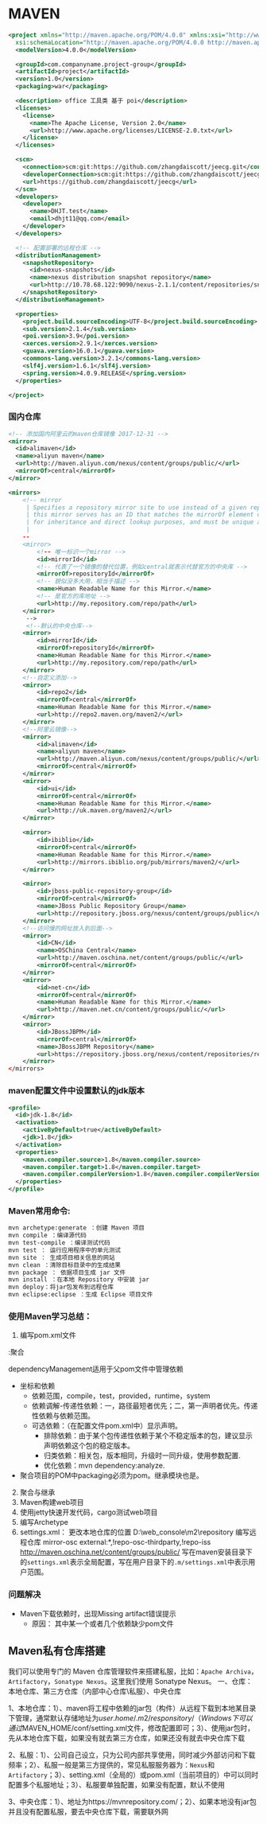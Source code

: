 # MAVEN
``` xml
<project xmlns="http://maven.apache.org/POM/4.0.0" xmlns:xsi="http://www.w3.org/2001/XMLSchema-instance"
  xsi:schemaLocation="http://maven.apache.org/POM/4.0.0 http://maven.apache.org/xsd/maven-4.0.0.xsd">
  <modelVersion>4.0.0</modelVersion>

  <groupId>com.companyname.project-group</groupId>
  <artifactId>project</artifactId>
  <version>1.0</version>
  <packaging>war</packaging>

  <description> office 工具类 基于 poi</description>
  <licenses>
    <license>
      <name>The Apache License, Version 2.0</name>
      <url>http://www.apache.org/licenses/LICENSE-2.0.txt</url>
    </license>
  </licenses>

  <scm>
    <connection>scm:git:https://github.com/zhangdaiscott/jeecg.git</connection>
    <developerConnection>scm:git:https://github.com/zhangdaiscott/jeecg.git</developerConnection>
    <url>https://github.com/zhangdaiscott/jeecg</url>
  </scm>
  <developers>
    <developer>
      <name>DHJT.test</name>
      <email>dhjt11@qq.com</email>
    </developer>
  </developers>

  <!-- 配置部署的远程仓库 -->
  <distributionManagement>
    <snapshotRepository>
      <id>nexus-snapshots</id>
      <name>nexus distribution snapshot repository</name>
      <url>http://10.78.68.122:9090/nexus-2.1.1/content/repositories/snapshots/</url>
    </snapshotRepository>
  </distributionManagement>

  <properties>
    <project.build.sourceEncoding>UTF-8</project.build.sourceEncoding>
    <sub.version>2.1.4</sub.version>
    <poi.version>3.9</poi.version>
    <xerces.version>2.9.1</xerces.version>
    <guava.version>16.0.1</guava.version>
    <commons-lang.version>3.2.1</commons-lang.version>
    <slf4j.version>1.6.1</slf4j.version>
    <spring.version>4.0.9.RELEASE</spring.version>
  </properties>

</project>
```
### 国内仓库

``` xml
<!-- 添加国内阿里云的maven仓库镜像 2017-12-31 -->
<mirror>
  <id>alimaven</id>
  <name>aliyun maven</name>
  <url>http://maven.aliyun.com/nexus/content/groups/public/</url>
  <mirrorOf>central</mirrorOf>
</mirror>

<mirrors>
    <!-- mirror
     | Specifies a repository mirror site to use instead of a given repository. The repository that
     | this mirror serves has an ID that matches the mirrorOf element of this mirror. IDs are used
     | for inheritance and direct lookup purposes, and must be unique across the set of mirrors.
     |
    --
    <mirror>
        <!-- 唯一标识一个mirror -->
        <id>mirrorId</id>
        <!-- 代表了一个镜像的替代位置，例如central就表示代替官方的中央库 -->
        <mirrorOf>repositoryId</mirrorOf>
        <!-- 貌似没多大用，相当于描述 -->
        <name>Human Readable Name for this Mirror.</name>
        <!-- 是官方的库地址 -->
        <url>http://my.repository.com/repo/path</url>
    </mirror>
     -->
     <!--默认的中央仓库-->
    <mirror>
        <id>mirrorId</id>
        <mirrorOf>repositoryId</mirrorOf>
        <name>Human Readable Name for this Mirror.</name>
        <url>http://my.repository.com/repo/path</url>
    </mirror>
    <!--自定义添加-->
    <mirror>
        <id>repo2</id>
        <mirrorOf>central</mirrorOf>
        <name>Human Readable Name for this Mirror.</name>
        <url>http://repo2.maven.org/maven2/</url>
    </mirror>
    <!--阿里云镜像-->
    <mirror>  
        <id>alimaven</id>  
        <name>aliyun maven</name>  
        <url>http://maven.aliyun.com/nexus/content/groups/public/</url>  
        <mirrorOf>central</mirrorOf>          
    </mirror>
    <mirror>
        <id>ui</id>
        <mirrorOf>central</mirrorOf>
        <name>Human Readable Name for this Mirror.</name>
        <url>http://uk.maven.org/maven2/</url>
    </mirror>

    <mirror>
        <id>ibiblio</id>
        <mirrorOf>central</mirrorOf>
        <name>Human Readable Name for this Mirror.</name>
        <url>http://mirrors.ibiblio.org/pub/mirrors/maven2/</url>
    </mirror>

    <mirror>
        <id>jboss-public-repository-group</id>
        <mirrorOf>central</mirrorOf>
        <name>JBoss Public Repository Group</name>
        <url>http://repository.jboss.org/nexus/content/groups/public</url>
    </mirror>
    <!--访问慢的网址放入到后面-->
    <mirror>
        <id>CN</id>
        <name>OSChina Central</name>
        <url>http://maven.oschina.net/content/groups/public/</url>
        <mirrorOf>central</mirrorOf>
    </mirror>
    <mirror>
        <id>net-cn</id>
        <mirrorOf>central</mirrorOf>
        <name>Human Readable Name for this Mirror.</name>
        <url>http://maven.net.cn/content/groups/public/</url>
    </mirror>
    <mirror>
        <id>JBossJBPM</id>
        <mirrorOf>central</mirrorOf>
        <name>JBossJBPM Repository</name>
        <url>https://repository.jboss.org/nexus/content/repositories/releases/</url>
    </mirror>
</mirrors>
```
### maven配置文件中设置默认的jdk版本
``` xml
<profile>
  <id>jdk-1.8</id>
  <activation>
    <activeByDefault>true</activeByDefault>
    <jdk>1.8</jdk>
  </activation>
  <properties>
    <maven.compiler.source>1.8</maven.compiler.source>
    <maven.compiler.target>1.8</maven.compiler.target>
    <maven.compiler.compilerVersion>1.8</maven.compiler.compilerVersion>
  </properties>
</profile>
```

### Maven常用命令:
``` sh
mvn archetype:generate ：创建 Maven 项目
mvn compile ：编译源代码
mvn test-compile ：编译测试代码
mvn test ： 运行应用程序中的单元测试
mvn site ： 生成项目相关信息的网站
mvn clean ：清除目标目录中的生成结果
mvn package ： 依据项目生成 jar 文件
mvn install ：在本地 Repository 中安装 jar
mvn deploy：将jar包发布到远程仓库
mvn eclipse:eclipse ：生成 Eclipse 项目文件
```
### 使用Maven学习总结：
1. 编写pom.xml文件
<modelVersion>
<parent><groupId><artifactId><version><relativePath>
<groupId>
<artifactId>
<packaging>
<name>
<modules>:聚合
<version>
<properties>
<dependencies>
<build>
<testResources>
<pluginManagement>

dependencyManagement适用于父pom文件中管理依赖

- 坐标和依赖
    + 依赖范围，compile，test，provided，runtime，system
    + 依赖调解-传递性依赖：一，路径最短者优先；二，第一声明者优先。传递性依赖与依赖范围。
    + 可选依赖：（在配置文件pom.xml中）显示声明。
        * 排除依赖：由于某个包传递性依赖于某个不稳定版本的包，建议显示声明依赖这个包的稳定版本。
        * 归类依赖：相关包，版本相同，升级时一同升级，使用参数配置<properties>.
        * 优化依赖：mvn dependency:analyze.
- 聚合项目的POM中packaging必须为pom。继承模块也是。

2. 聚合与继承
3. Maven构建web项目
4. 使用jetty快速开发代码，cargo测试web项目
5. 编写Archetype
6. settings.xml：
  更改本地仓库的位置
    <localRepository>D:\web_console\m2\repository</localRepository>
  编写远程仓库
    <mirror>
        <!-- 镜像所有远程仓库，但不包括指定的仓库 -->
        <id>mirror-osc</id>
        <mirrorOf>external:*,!repo-osc-thirdparty,!repo-iss</mirrorOf>
        <url>http://maven.oschina.net/content/groups/public/</url>
    </mirror>
    写在maven安装目录下的`settings.xml`表示全局配置，写在用户目录下的`.m/settings.xml`中表示用户范围。

### 问题解决
- Maven下载依赖时，出现Missing artifact错误提示
    + 原因： 其中某一个或者几个依赖缺少pom文件

## Maven私有仓库搭建
我们可以使用专门的 Maven 仓库管理软件来搭建私服，比如：`Apache Archiva`，`Artifactory`，`Sonatype Nexus`。这里我们使用 Sonatype Nexus。
一、仓库：本地仓库、第三方仓库（内部中心仓库\私服）、中央仓库

1、本地仓库：1）、maven将工程中依赖的jar包（构件）从远程下载到本地某目录下管理，通常默认存储地址为${user.home}/.m2/responsitory/（Windows下可以通过%USERPROFILE%直接定位到当前用户文件夹路径下）；2）、jar包存储方式为在responsitory下groupId/artifactId/version/*.jar；3）修改本地仓库方式，找到$MAVEN_HOME/conf/setting.xml文件，修改配置<localRepository>即可；3）、使用jar包时，先从本地仓库下载，如果没有就去第三方仓库，如果还没有就去中央仓库下载

2、私服：1）、公司自己设立，只为公司内部共享使用，同时减少外部访问和下载频率；2）、私服一般是第三方提供的，常见私服服务器为：`Nexus`和`Artifactory`；3）、setting.xml（全局的）或pom.xml（当前项目的）中可以同时配置多个私服地址；3）、私服要单独配置，如果没有配置，默认不使用

3、中央仓库：1）、地址为https://mvnrepository.com/；2）、如果本地没有jar包并且没有配置私服，要去中央仓库下载，需要联外网

[1]: https://blog.csdn.net/boling_cavalry/article/details/79059021 '实战maven私有仓库三部曲之一：搭建和使用'
[2]: https://blog.csdn.net/boling_cavalry/article/details/79111740 '实战maven私有仓库三部曲之三：Docker下搭建maven私有仓库'
[3]: https://blog.csdn.net/boling_cavalry/article/details/79070744 '实战maven私有仓库三部曲之二：上传到私有仓库'
[4]: https://blog.csdn.net/ckxuexixuexi/article/details/80824203 'maven jar包没有能正确下载，如何解决（我所知道的）'
[5]: https://blog.csdn.net/ou_yu_chen/article/details/82999577 'maven本地仓库jar包下载失败/不完全的解决'
[6]: https://blog.csdn.net/She_lock/article/details/79557022 '使用docker-maven-plugin插件构建和推送Docker映像'